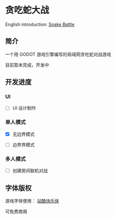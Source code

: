 # 贪吃蛇大战

English introduction: [Snake Battle](/README.md)

## 简介

一个用 GODOT 游戏引擎编写的局域网贪吃蛇对战游戏

目前暂未完成，开发中


## 开发进度

### UI

- [ ] UI 设计制作

### 单人模式

- [X] 无边界模式

- [ ] 边界界模式

### 多人模式

- [ ] 创建房间联机对战

## 字体版权

游戏字体使用： [站酷快乐体](https://www.zcool.com.cn/special/zcoolfonts/)

可免费商用
